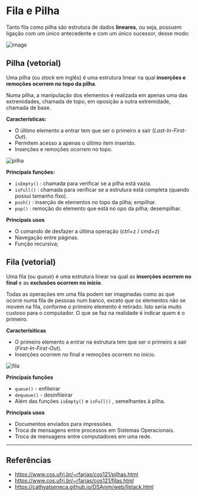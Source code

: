 # Fila e Pilha  

Tanto fila como pilha são estrutura de dados **lineares**, ou seja, possuem ligação com um único antecedente e com um único sucessor, desse modo:

![image](https://user-images.githubusercontent.com/72423464/184858945-0722a600-5a37-472c-990b-aadb75c7cc33.png)



## Pilha (vetorial)

Uma pilha (ou _stack_ em inglês) é uma estrutura linear na qual **inserções e remoções ocorrem no topo da pilha**.

Numa pilha, a manipulação dos elementos é realizada em apenas uma das extremidades, chamada de topo, em oposição a outra extremidade, chamada de base.

**Características:**

- O último elemento a entrar tem que ser o primeiro a sair (_Last-In-First-Out_).
- Permitem acesso a apenas o último item inserido.
- Inserções e remoções ocorrem no topo.

![pilha](https://user-images.githubusercontent.com/72423464/184860157-8d7d21d5-ed30-4cb3-8676-f41106b7b178.gif)

**Principais funções:**

- `isEmpty()` : chamada para verificar se a pilha está vazia.
- `isFull()` : chamada para verificar se a estrutura está completa (quando possui tamanho fixo).
- `push()` :  inserção de elementos no topo da pilha; empilhar.
- `pop()` : remoção do elemento que está no opo da pilha; desempilhar.

**Principais usos** 

- O comando de desfazer a última operação (ctrl+z / cmd+z)
- Navegação entre páginas.
- Função recursiva;

## Fila (vetorial)
Uma fila (ou _queue_) é uma estrutura linear na qual as **inserções ocorrem no final** e as **exclusões ocorrem no início**.

Todas as operações em uma fila podem ser imaginadas como as que ocorre numa fila de pessoas num banco, exceto que os elementos não se movem na fila, conforme o primeiro elemento é retirado. Isto seria muito custoso para o computador. O que se faz na realidade é indicar quem é o primeiro.

**Caracterísiticas**

- O primeiro elemento a entrar na estrutura tem que ser o primeiro a sair (_First-In-First-Out_).
- Inserções ocorrem no final e remoções ocorrem no início.

![fila](https://user-images.githubusercontent.com/72423464/185724135-22906bb9-0ca6-4a2f-aa77-41db37719278.gif)


**Principais funções**

- `queue()` - enfileirar
- `dequeue()` - desinfileirar 
- Além das funções `isEmpty()` e `isFull()` , semelhantes à pilha.

**Principais usos**

- Documentos enviados para impressões.
- Troca de mensagens entre processos em Sistemas Operacionais.
- Troca de mensagens entre computadores em uma rede.


***
## Referências

- https://www.cos.ufrj.br/~rfarias/cos121/pilhas.html
- https://www.cos.ufrj.br/~rfarias/cos121/filas.html
- https://cathyatseneca.github.io/DSAnim/web/llstack.html
